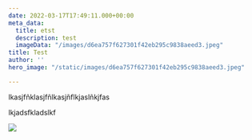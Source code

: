 ```yaml
---
date: 2022-03-17T17:49:11.000+00:00
meta_data:
  title: etst
  description: test
  imageData: "/images/d6ea757f627301f42eb295c9838aeed3.jpeg"
title: Test
author: ''
hero_image: "/static/images/d6ea757f627301f42eb295c9838aeed3.jpeg"

---
```

lkasjfñklasjfñlkasjñflkjaslñkjfas

lkjadsfkladslkf

![](/images/d6ea757f627301f42eb295c9838aeed3.jpeg)